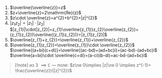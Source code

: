 1. $\overline{\overline{z}}=z$
2. $z+\overline{z}=2\mathrm{Re}(z)$
3. $z\cdot \overline{z}=a^{2}+b^{2}=|z|^{2}$
4. $|z_{1}z_{2}|=|z_{1}|\cdot|z_{2}|$
	$|z_{1}|\cdot|z_{2}|=z_{1}\overline{z_{1}}z_{2}\overline{z_{2}}=(z_{1}z_{2})\overline{(z_{1}z_{2})}=|z_{1}z_{2}|$
1. $\overline{z_{1}+z_{2}}=\overline{z_{1}}+\overline{z_{2}}$
2. $\overline{z_{1}z_{2}}=\overline{z_{1}}\cdot \overline{z_{2}}$
$\overline{(a+bi)(c+di)}=\overline{(ac-bd)+(ad+bc)i}=(ac-bd)-(ad+bc)i$
$\overline{a+bi}\cdot \overline{c+di}=(a-ci)(b-di)=ac-bd-(ad+bc)i$

> [!note] из 3 $\implies \mathbb{C}$ — поле: $z\ne 0\implies |z|\ne 0 \implies z^{-1}= \frac{\overline{z}}{|z|^{2}}$
